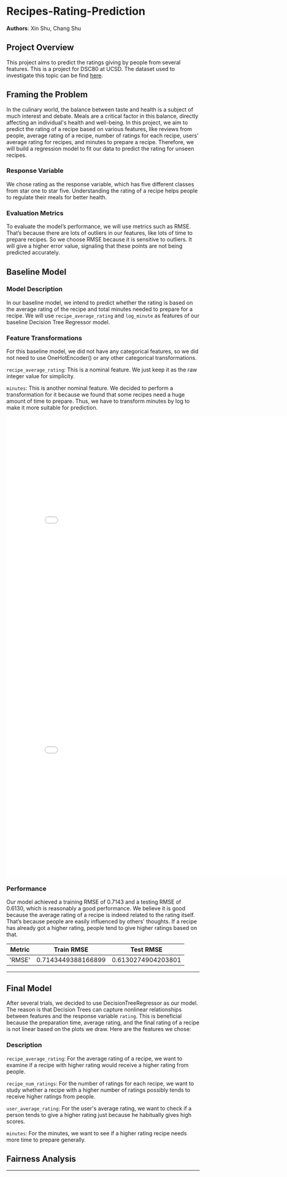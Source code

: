 # Recipes-Rating-Prediction

**Authors**: Xin Shu, Chang Shu

## Project Overview
This project aims to predict the ratings giving by people from several features. This is a project for DSC80 at UCSD. The dataset used to investigate this topic can be find [here](https://drive.google.com/file/d/1kIbMz6jlhleiZ9_3QthmUnifoSds_2EI/view).

## Framing the Problem
In the culinary world, the balance between taste and health is a subject of much interest and debate. Meals are a critical factor in this balance, directly affecting an individual's health and well-being. In this project, we aim to predict the rating of a recipe based on various features, like reviews from people, average rating of a recipe, number of ratings for each recipe, users' average rating for recipes, and minutes to prepare a recipe. Therefore, we will build a regression model to fit our data to predict the rating for unseen recipes.

### **Response Variable**
We chose rating as the response variable, which has five different classes from star one to star five. Understanding the rating of a recipe helps people to regulate their meals for better health.

### **Evaluation Metrics**
To evaluate the model’s performance, we will use metrics such as RMSE. That’s because there are lots of outliers in our features, like lots of time to prepare recipes. So we choose RMSE because it is sensitive to outliers. It will give a higher error value, signaling that these points are not being predicted accurately.


## Baseline Model

### Model Description
In our baseline model, we intend to predict whether the rating is based on the average rating of the recipe and total minutes needed to prepare for a recipe. We will use `recipe_average_rating` and `log_minute` as features of our baseline Decision Tree Regressor model.

### Feature Transformations
For this baseline model, we did not have any categorical features, so we did not need to use OneHotEncoder() or any other categorical transformations. 

`recipe_average_rating`: This is a nominal feature. We just keep it as the raw integer value for simplicity. 

`minutes`: This is another nominal feature. We decided to perform a transformation for it because we found that some recipes need a huge amount of time to prepare. Thus, we have to transform minutes by log to make it more suitable for prediction.

<iframe src="assets/fig_minutes_rating.html" width=800 height=600 frameBorder=0></iframe>
<iframe src="assets/fig_log_min.html" width=800 height=600 frameBorder=0></iframe>

### Performance
Our model achieved a training RMSE of 0.7143 and a testing RMSE of 0.6130, which is reasonably a good performance. We believe it is good because the average rating of a recipe is indeed related to the rating itself. That’s because people are easily influenced by others' thoughts. If a recipe has already got a higher rating, people tend to give higher ratings based on that.


| Metric | Train RMSE | Test RMSE |
|--------|-------------|-------------|
| 'RMSE' | 0.7143449388166899 | 0.6130274904203801 |

---

## Final Model
After several trials, we decided to use DecisionTreeRegressor as our model. The reason is that Decision Trees can capture nonlinear relationships between features and the response variable `rating`. This is beneficial because the preparation time, average rating, and the final rating of a recipe is not linear based on the plots we draw. Here are the features we chose:

### **Description**
<!-- <iframe src="assets/fig_average_rating.html" width=800 height=600 frameBorder=0></iframe>
<iframe src="assets/fig_num_rating.html" width=800 height=600 frameBorder=0></iframe>
<iframe src="assets/fig_average_user_rating.html" width=800 height=600 frameBorder=0></iframe> -->

`recipe_average_rating`: For the average rating of a recipe, we want to examine if a recipe with higher rating would receive a higher rating from people. 

`recipe_num_ratings`: For the number of ratings for each recipe, we want to study whether a recipe with a higher number of ratings possibly tends to receive higher ratings from people. 

`user_average_rating`: For the user's average rating, we want to check if a person tends to give a higher rating just because he habitually gives high scores. 

`minutes`: For the minutes, we want to see if a higher rating recipe needs more time to prepare generally.

## Fairness Analysis

---